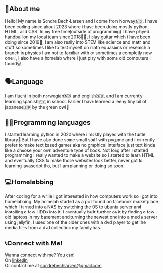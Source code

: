 ## 📢About me
Hello! My name is Sondre Bech-Larsen and I come from Norway🇳🇴. I have been coding since about 2023 where i have been doing mostly python, HTML, and CSS. In my free time(outside of programming) I have played handball on my local team since 2018🤾‍♂️, I play guitar which i have been doing since 2019🎸, I am also really into STEM like science and math and stuff so sometimes I like to test myself on math equasions or research a branch in physics I am not to familiar with or sometimes a completly new one💡, I also have a homelab where i just play with some old computers I found💻.

## 🗣Language
I am fluent in both norwegian🇳🇴 and english🇬🇧, and I am currently learning spanish🇪🇸 in school. Earlier I have learned a teeny tiny bit of japanese🇯🇵 by the green owl🦉

## 👨‍💻Programming languages
I started learning python in 2023 where i mostly played with the turtle library🐢 But I have also done some small stuff with pygame and I currently prefer to make text based games aka no graphical interface just text kinda like a choose your own adventure type of book. Not long after I started programming I really wanted to make a website so i started to learn HTML and eventually CSS to make those websites look better, never got to learning javascript tho, but I am planning on doing so soon.

## 💻Homelabbing
After coding for a while I got interested in how computers work so I got into homelabbing. My homelab started as a pc I found on facebook marketplace which I turned into a NAS by switching the OS to ubuntu server and installing a few HDDs into it. I eventually built further on it by finding a few old laptops in my basement and turning the newest one into a media server using jellyfin, I used one of the older ones with a dvd player to get the media files from a dvd collection my family has.

## 📞Connect with Me!
Wanna connect with me? You can!                                                                                                                                                         
On [linkedIn](https://www.linkedin.com/in/sondre-bech-larsen-836582388/)                                                                               
Or contact me at sondrebechlarsen@gmail.com
